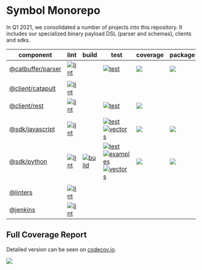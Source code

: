 # Symbol Monorepo

In Q1 2021, we consolidated a number of projects into this repository.
It includes our specialized binary payload DSL (parser and schemas), clients and sdks.

| component | lint | build | test | coverage | package |
|-----------|------|-------|------|----------| ------- |
| [@catbuffer/parser](catbuffer/parser) | [![lint][catbuffer-parser-lint]][catbuffer-job] || [![test][catbuffer-parser-test]][catbuffer-job]| [![][catbuffer-parser-cov]][catbuffer-parser-cov-link] | [![][catbuffer-package]][catbuffer-package-link] |
|||||||
| [@client/catapult](client/catapult) | [![lint][client-catapult-lint]][client-catapult-job] ||||
| [@client/rest](client/rest) | [![lint][client-rest-lint]][client-rest-job] || [![test][client-rest-test]][client-rest-job]| [![][client-rest-cov]][client-rest-cov-link] |
|||||||
| [@sdk/javascript](sdk/javascript) | [![lint][sdk-javascript-lint]][sdk-javascript-job] || [![test][sdk-javascript-test]][sdk-javascript-job] <br> [![vectors][sdk-javascript-vectors]][sdk-javascript-job] | [![][sdk-javascript-cov]][sdk-javascript-cov-link] | [![][sdk-javascript-package]][sdk-javascript-package-link] |
| [@sdk/python](sdk/python) | [![lint][sdk-python-lint]][sdk-python-job] | [![build][sdk-python-build]][sdk-python-job] | [![test][sdk-python-test]][sdk-python-job] <br> [![examples][sdk-python-examples]][sdk-python-job] <br> [![vectors][sdk-python-vectors]][sdk-python-job] | [![][sdk-python-cov]][sdk-python-cov-link] | [![][sdk-python-package]][sdk-python-package-link] |
|||||||
| [@linters](linters) | [![lint][linters-lint]][linters-job] |||||
| [@jenkins](jenkins) | [![lint][jenkins-lint]][jenkins-job] |||||

## Full Coverage Report

Detailed version can be seen on [codecov.io][symbol-cov-link].

[![][symbol-cov]][symbol-cov-link]

[symbol-cov]: https://codecov.io/gh/symbol/symbol/branch/dev/graphs/tree.svg
[symbol-cov-link]: https://codecov.io/gh/symbol/symbol/tree/dev

[catbuffer-job]: https://jenkins.symboldev.com/blue/organizations/jenkins/Symbol%2Fgenerated%2Fsymbol%2Fparser/activity/?branch=dev
[catbuffer-parser-lint]: https://jenkins.symboldev.com/buildStatus/icon?job=Symbol%2Fgenerated%2Fsymbol%2Fparser%2Fdev%2F&config=catbuffer-parser-lint
[catbuffer-parser-test]: https://jenkins.symboldev.com/buildStatus/icon?job=Symbol%2Fgenerated%2Fsymbol%2Fparser%2Fdev%2F&config=catbuffer-parser-test
[catbuffer-parser-cov]: https://codecov.io/gh/symbol/symbol/branch/dev/graph/badge.svg?token=SSYYBMK0M7&flag=catbuffer-parser
[catbuffer-parser-cov-link]: https://codecov.io/gh/symbol/symbol/tree/dev/catbuffer/parser
[catbuffer-package]: https://img.shields.io/pypi/v/catparser
[catbuffer-package-link]: https://pypi.org/project/catparser

[client-catapult-job]: https://jenkins.symboldev.com/blue/organizations/jenkins/Symbol%2Fgenerated%2Fsymbol%2Fcatapult/activity?branch=dev
[client-catapult-lint]: https://jenkins.symboldev.com/buildStatus/icon?job=Symbol%2Fgenerated%2Fsymbol%2Fcatapult%2Fdev%2F&config=client-catapult-lint

[client-rest-job]: https://jenkins.symboldev.com/blue/organizations/jenkins/Symbol%2Fgenerated%2Fsymbol%2Frest/activity?branch=dev
[client-rest-lint]: https://jenkins.symboldev.com/buildStatus/icon?job=Symbol%2Fgenerated%2Fsymbol%2Frest%2Fdev%2F&config=client-rest-lint
[client-rest-test]: https://jenkins.symboldev.com/buildStatus/icon?job=Symbol%2Fgenerated%2Fsymbol%2Frest%2Fdev%2F&config=client-rest-test
[client-rest-cov]: https://codecov.io/gh/symbol/symbol/branch/dev/graph/badge.svg?token=SSYYBMK0M7&flag=client-rest
[client-rest-cov-link]: https://codecov.io/gh/symbol/symbol/tree/dev/client/rest

[sdk-javascript-job]: https://jenkins.symboldev.com/blue/organizations/jenkins/Symbol%2Fgenerated%2Fsymbol%2Fjavascript/activity?branch=dev
[sdk-javascript-lint]: https://jenkins.symboldev.com/buildStatus/icon?job=Symbol%2Fgenerated%2Fsymbol%2Fjavascript%2Fdev%2F&config=sdk-javascript-lint
[sdk-javascript-test]: https://jenkins.symboldev.com/buildStatus/icon?job=Symbol%2Fgenerated%2Fsymbol%2Fjavascript%2Fdev%2F&config=sdk-javascript-test
[sdk-javascript-vectors]: https://jenkins.symboldev.com/buildStatus/icon?job=Symbol%2Fgenerated%2Fsymbol%2Fjavascript%2Fdev%2F&config=sdk-javascript-vectors
[sdk-javascript-cov]: https://codecov.io/gh/symbol/symbol/branch/dev/graph/badge.svg?token=SSYYBMK0M7&flag=sdk-javascript
[sdk-javascript-cov-link]: https://codecov.io/gh/symbol/symbol/tree/dev/sdk/javascript
[sdk-javascript-package]: https://img.shields.io/npm/v/symbol-sdk-javascript
[sdk-javascript-package-link]: https://www.npmjs.com/package/symbol-sdk-javascript

[sdk-python-job]: https://jenkins.symboldev.com/blue/organizations/jenkins/Symbol%2Fgenerated%2Fsymbol%2Fpython/activity?branch=dev
[sdk-python-lint]: https://jenkins.symboldev.com/buildStatus/icon?job=Symbol%2Fgenerated%2Fsymbol%2Fpython%2Fdev%2F&config=sdk-python-lint
[sdk-python-build]: https://jenkins.symboldev.com/buildStatus/icon?job=Symbol%2Fgenerated%2Fsymbol%2Fpython%2Fdev%2F&config=sdk-python-build
[sdk-python-test]: https://jenkins.symboldev.com/buildStatus/icon?job=Symbol%2Fgenerated%2Fsymbol%2Fpython%2Fdev%2F&config=sdk-python-test
[sdk-python-examples]: https://jenkins.symboldev.com/buildStatus/icon?job=Symbol%2Fgenerated%2Fsymbol%2Fpython%2Fdev%2F&config=sdk-python-examples
[sdk-python-vectors]: https://jenkins.symboldev.com/buildStatus/icon?job=Symbol%2Fgenerated%2Fsymbol%2Fpython%2Fdev%2F&config=sdk-python-vectors
[sdk-python-cov]: https://codecov.io/gh/symbol/symbol/branch/dev/graph/badge.svg?token=SSYYBMK0M7&flag=sdk-python
[sdk-python-cov-link]: https://codecov.io/gh/symbol/symbol/tree/dev/sdk/python
[sdk-python-package]: https://img.shields.io/pypi/v/symbol-sdk-python
[sdk-python-package-link]: https://pypi.org/project/symbol-sdk-python

[jenkins-job]: https://jenkins.symboldev.com/blue/organizations/jenkins/Symbol%2Fgenerated%2Fsymbol%2Fjenkins/activity?branch=dev
[jenkins-lint]: https://jenkins.symboldev.com/buildStatus/icon?job=Symbol%2Fgenerated%2Fsymbol%2Fjenkins%2Fdev%2F&config=jenkins-lint

[linters-job]: https://jenkins.symboldev.com/blue/organizations/jenkins/Symbol%2Fgenerated%2Fsymbol%2Flinters/activity?branch=dev
[linters-lint]: https://jenkins.symboldev.com/buildStatus/icon?job=Symbol%2Fgenerated%2Fsymbol%2Flinters%2Fdev%2F&config=linters-lint
